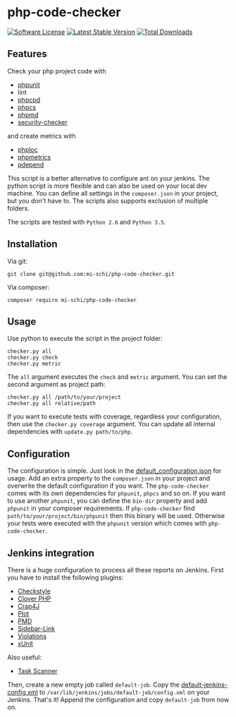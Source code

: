 # php-code-checker

[![Software License](https://img.shields.io/badge/license-MIT-brightgreen.svg)](LICENSE.md)
[![Latest Stable Version](https://poser.pugx.org/mi-schi/php-code-checker/v/stable)](https://packagist.org/packages/mi-schi/php-code-checker)
[![Total Downloads](https://poser.pugx.org/mi-schi/php-code-checker/downloads)](https://packagist.org/packages/mi-schi/php-code-checker)

## Features

Check your php project code with
* [phpunit](https://github.com/sebastianbergmann/phpunit)
* lint
* [phpcpd](https://github.com/sebastianbergmann/phpcpd)
* [phpcs](https://github.com/squizlabs/PHP_CodeSniffer)
* [phpmd](https://github.com/phpmd/phpmd)
* [security-checker](https://github.com/sensiolabs/security-checker)

and create metrics with
* [phploc](https://github.com/sebastianbergmann/phploc)
* [phpmetrics](https://github.com/Halleck45/PhpMetrics)
* [pdepend](https://github.com/pdepend/pdepend)


This script is a better alternative to configure ant on your jenkins. The python script is more flexible and can also be used on your local dev machine. You can define all settings in the `composer.json` in your project, but you don't have to. The scripts also supports exclusion of multiple folders.


The scripts are tested with `Python 2.6` and `Python 3.5`.

## Installation

Via git:

    git clone git@github.com:mi-schi/php-code-checker.git

Via composer:

    composer require mi-schi/php-code-checker

## Usage

Use python to execute the script in the project folder:

    checker.py all
    checker.py check
    checker.py metric

The `all` argument executes the `check` and `metric` argument. You can set the second argument as project path:

    checker.py all /path/to/your/project
    checker.py all relative/path

If you want to execute tests with coverage, regardless your configuration, then use the `checker.py coverage` argument.
You can update all internal dependencies with `update.py path/to/php`.

## Configuration

The configuration is simple. Just look in the [default_configuration.json](data/default_configuration.json) for usage. Add an extra property to the `composer.json` in your project and overwrite the default configuration if you want.
The `php-code-checker` comes with its own dependencies for `phpunit`, `phpcs` and so on. If you want to use another `phpunit`, you can define the `bin-dir` property and add `phpunit` in your composer requirements.
If `php-code-checker` find `path/to/your/project/bin/phpunit` then this binary will be used. Otherwise your tests were executed with the `phpunit` version which comes with `php-code-checker`.

## Jenkins integration

There is a huge configuration to process all these reports on Jenkins. First you have to install the following plugins:

* [Checkstyle](https://wiki.jenkins-ci.org/display/JENKINS/Checkstyle+Plugin)
* [Clover PHP](https://wiki.jenkins-ci.org/display/JENKINS/Clover+PHP+Plugin)
* [Crap4J](https://wiki.jenkins-ci.org/display/JENKINS/Crap4J+Plugin)
* [Plot](https://wiki.jenkins-ci.org/display/JENKINS/Plot+Plugin)
* [PMD](https://wiki.jenkins-ci.org/display/JENKINS/PMD+Plugin)
* [Sidebar-Link](https://wiki.jenkins-ci.org/display/JENKINS/Sidebar-Link+Plugin)
* [Violations](https://wiki.jenkins-ci.org/display/JENKINS/Violations)
* [xUnit](https://wiki.jenkins-ci.org/display/JENKINS/xUnit+Plugin)

Also useful:
* [Task Scanner](https://wiki.jenkins-ci.org/display/JENKINS/Task+Scanner+Plugin)

Then, create a new empty job called ```default-job```. Copy the [default-jenkins-config.xml](data/default-jenkins-config.xml) to ```/var/lib/jenkins/jobs/default-job/config.xml``` on your Jenkins.
That's it! Append the configuration and copy `default-job` from now on.
